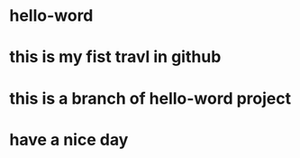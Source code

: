 # hello-word
# this is my fist travl in github
# this is a branch of hello-word project
# have a nice day
